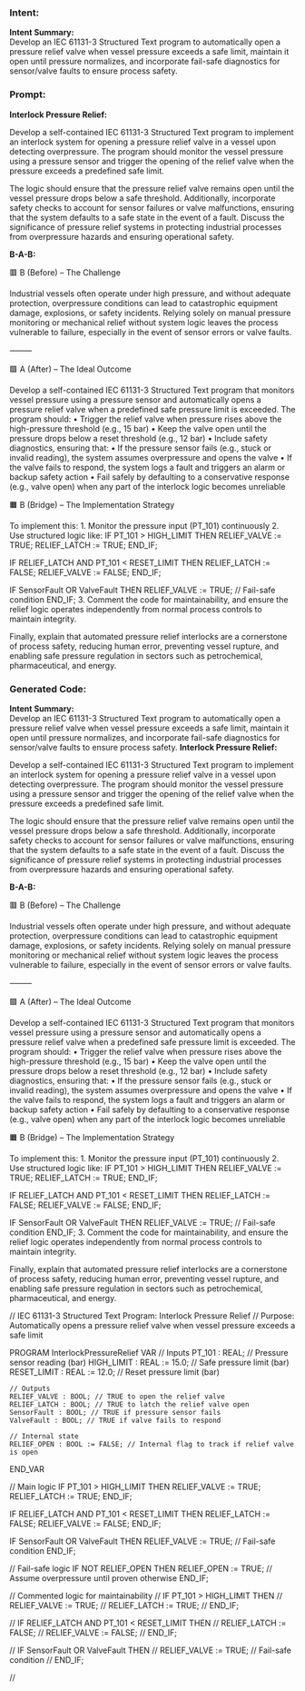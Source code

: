### Intent:
**Intent Summary:**  
Develop an IEC 61131-3 Structured Text program to automatically open a pressure relief valve when vessel pressure exceeds a safe limit, maintain it open until pressure normalizes, and incorporate fail-safe diagnostics for sensor/valve faults to ensure process safety.

### Prompt:
**Interlock Pressure Relief:**

Develop a self-contained IEC 61131-3 Structured Text program to implement an interlock system for opening a pressure relief valve in a vessel upon detecting overpressure. The program should monitor the vessel pressure using a pressure sensor and trigger the opening of the relief valve when the pressure exceeds a predefined safe limit.

The logic should ensure that the pressure relief valve remains open until the vessel pressure drops below a safe threshold. Additionally, incorporate safety checks to account for sensor failures or valve malfunctions, ensuring that the system defaults to a safe state in the event of a fault. Discuss the significance of pressure relief systems in protecting industrial processes from overpressure hazards and ensuring operational safety.


**B-A-B:**

🟥 B (Before) – The Challenge

Industrial vessels often operate under high pressure, and without adequate protection, overpressure conditions can lead to catastrophic equipment damage, explosions, or safety incidents. Relying solely on manual pressure monitoring or mechanical relief without system logic leaves the process vulnerable to failure, especially in the event of sensor errors or valve faults.

⸻

🟩 A (After) – The Ideal Outcome

Develop a self-contained IEC 61131-3 Structured Text program that monitors vessel pressure using a pressure sensor and automatically opens a pressure relief valve when a predefined safe pressure limit is exceeded. The program should:
	•	Trigger the relief valve when pressure rises above the high-pressure threshold (e.g., 15 bar)
	•	Keep the valve open until the pressure drops below a reset threshold (e.g., 12 bar)
	•	Include safety diagnostics, ensuring that:
	•	If the pressure sensor fails (e.g., stuck or invalid reading), the system assumes overpressure and opens the valve
	•	If the valve fails to respond, the system logs a fault and triggers an alarm or backup safety action
	•	Fail safely by defaulting to a conservative response (e.g., valve open) when any part of the interlock logic becomes unreliable
 
🟧 B (Bridge) – The Implementation Strategy

To implement this:
	1.	Monitor the pressure input (PT_101) continuously
	2.	Use structured logic like:
IF PT_101 > HIGH_LIMIT THEN
    RELIEF_VALVE := TRUE;
    RELIEF_LATCH := TRUE;
END_IF;

IF RELIEF_LATCH AND PT_101 < RESET_LIMIT THEN
    RELIEF_LATCH := FALSE;
    RELIEF_VALVE := FALSE;
END_IF;

IF SensorFault OR ValveFault THEN
    RELIEF_VALVE := TRUE; // Fail-safe condition
END_IF;
  3.	Comment the code for maintainability, and ensure the relief logic operates independently from normal process controls to maintain integrity.

Finally, explain that automated pressure relief interlocks are a cornerstone of process safety, reducing human error, preventing vessel rupture, and enabling safe pressure regulation in sectors such as petrochemical, pharmaceutical, and energy.

### Generated Code:
**Intent Summary:**  
Develop an IEC 61131-3 Structured Text program to automatically open a pressure relief valve when vessel pressure exceeds a safe limit, maintain it open until pressure normalizes, and incorporate fail-safe diagnostics for sensor/valve faults to ensure process safety.
**Interlock Pressure Relief:**

Develop a self-contained IEC 61131-3 Structured Text program to implement an interlock system for opening a pressure relief valve in a vessel upon detecting overpressure. The program should monitor the vessel pressure using a pressure sensor and trigger the opening of the relief valve when the pressure exceeds a predefined safe limit.

The logic should ensure that the pressure relief valve remains open until the vessel pressure drops below a safe threshold. Additionally, incorporate safety checks to account for sensor failures or valve malfunctions, ensuring that the system defaults to a safe state in the event of a fault. Discuss the significance of pressure relief systems in protecting industrial processes from overpressure hazards and ensuring operational safety.


**B-A-B:**

🟥 B (Before) – The Challenge

Industrial vessels often operate under high pressure, and without adequate protection, overpressure conditions can lead to catastrophic equipment damage, explosions, or safety incidents. Relying solely on manual pressure monitoring or mechanical relief without system logic leaves the process vulnerable to failure, especially in the event of sensor errors or valve faults.

⸻

🟩 A (After) – The Ideal Outcome

Develop a self-contained IEC 61131-3 Structured Text program that monitors vessel pressure using a pressure sensor and automatically opens a pressure relief valve when a predefined safe pressure limit is exceeded. The program should:
	•	Trigger the relief valve when pressure rises above the high-pressure threshold (e.g., 15 bar)
	•	Keep the valve open until the pressure drops below a reset threshold (e.g., 12 bar)
	•	Include safety diagnostics, ensuring that:
	•	If the pressure sensor fails (e.g., stuck or invalid reading), the system assumes overpressure and opens the valve
	•	If the valve fails to respond, the system logs a fault and triggers an alarm or backup safety action
	•	Fail safely by defaulting to a conservative response (e.g., valve open) when any part of the interlock logic becomes unreliable
 
🟧 B (Bridge) – The Implementation Strategy

To implement this:
	1.	Monitor the pressure input (PT_101) continuously
	2.	Use structured logic like:
IF PT_101 > HIGH_LIMIT THEN
    RELIEF_VALVE := TRUE;
    RELIEF_LATCH := TRUE;
END_IF;

IF RELIEF_LATCH AND PT_101 < RESET_LIMIT THEN
    RELIEF_LATCH := FALSE;
    RELIEF_VALVE := FALSE;
END_IF;

IF SensorFault OR ValveFault THEN
    RELIEF_VALVE := TRUE; // Fail-safe condition
END_IF;
  3.	Comment the code for maintainability, and ensure the relief logic operates independently from normal process controls to maintain integrity.

Finally, explain that automated pressure relief interlocks are a cornerstone of process safety, reducing human error, preventing vessel rupture, and enabling safe pressure regulation in sectors such as petrochemical, pharmaceutical, and energy.

// IEC 61131-3 Structured Text Program: Interlock Pressure Relief
// Purpose: Automatically opens a pressure relief valve when vessel pressure exceeds a safe limit

PROGRAM InterlockPressureRelief
VAR
    // Inputs
    PT_101 : REAL; // Pressure sensor reading (bar)
    HIGH_LIMIT : REAL := 15.0; // Safe pressure limit (bar)
    RESET_LIMIT : REAL := 12.0; // Reset pressure limit (bar)

    // Outputs
    RELIEF_VALVE : BOOL; // TRUE to open the relief valve
    RELIEF_LATCH : BOOL; // TRUE to latch the relief valve open
    SensorFault : BOOL; // TRUE if pressure sensor fails
    ValveFault : BOOL; // TRUE if valve fails to respond

    // Internal state
    RELIEF_OPEN : BOOL := FALSE; // Internal flag to track if relief valve is open
END_VAR

// Main logic
IF PT_101 > HIGH_LIMIT THEN
    RELIEF_VALVE := TRUE;
    RELIEF_LATCH := TRUE;
END_IF;

IF RELIEF_LATCH AND PT_101 < RESET_LIMIT THEN
    RELIEF_LATCH := FALSE;
    RELIEF_VALVE := FALSE;
END_IF;

IF SensorFault OR ValveFault THEN
    RELIEF_VALVE := TRUE; // Fail-safe condition
END_IF;

// Fail-safe logic
IF NOT RELIEF_OPEN THEN
    RELIEF_OPEN := TRUE; // Assume overpressure until proven otherwise
END_IF;

// Commented logic for maintainability
// IF PT_101 > HIGH_LIMIT THEN
//     RELIEF_VALVE := TRUE;
//     RELIEF_LATCH := TRUE;
// END_IF;

// IF RELIEF_LATCH AND PT_101 < RESET_LIMIT THEN
//     RELIEF_LATCH := FALSE;
//     RELIEF_VALVE := FALSE;
// END_IF;

// IF SensorFault OR ValveFault THEN
//     RELIEF_VALVE := TRUE; // Fail-safe condition
// END_IF;

//
